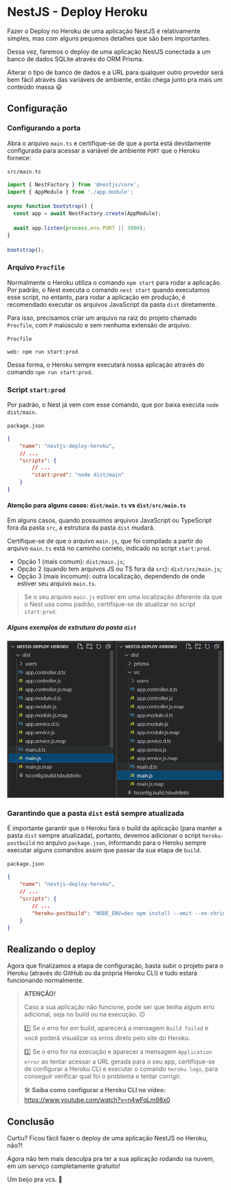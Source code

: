 # NestJS - Deploy Heroku

Fazer o Deploy no Heroku de uma aplicação NestJS é relativamente simples, mas com alguns pequenos detalhes que são bem importantes.

Dessa vez, faremos o deploy de uma aplicação NestJS conectada a um banco de dados SQLite através do ORM Prisma.

Alterar o tipo de banco de dados e a URL para qualquer outro provedor será bem fácil através das variáveis de ambiente, então chega junto pra mais um conteúdo massa 😃

## Configuração

### Configurando a porta

Abra o arquivo `main.ts` e certifique-se de que a porta está devidamente configurada para acessar a variável de ambiente `PORT` que o Heroku fornece:

`src/main.ts`

```typescript
import { NestFactory } from '@nestjs/core';
import { AppModule } from './app.module';

async function bootstrap() {
  const app = await NestFactory.create(AppModule);

  await app.listen(process.env.PORT || 3000);
}

bootstrap();
```

### Arquivo `Procfile`

Normalmente o Heroku utiliza o comando `npm start` para rodar a aplicação. Por padrão, o Nest executa o comando `nest start` quando executamos esse script, no entanto, para rodar a aplicação em produção, é recomendado executar os arquivos JavaScript da pasta `dist` diretamente.

Para isso, precisamos criar um arquivo na raiz do projeto chamado `Procfile`, com `P` maiúsculo e sem nenhuma extensão de arquivo.

`Procfile`

```
web: npm run start:prod
```

Dessa forma, o Heroku sempre executará nossa aplicação através do comando `npm run start:prod`.

### Script `start:prod`

Por padrão, o Nest já vem com esse comando, que por baixa executa `node dist/main`.

`package.json`

```json
{
    "name": "nestjs-deploy-heroku",
    // ...
    "scripts": {
        // ...
        "start:prod": "node dist/main"
    }
}
```

#### Atenção para alguns casos: `dist/main.ts` vs `dist/src/main.ts`

Em alguns casos, quando possuímos arquivos JavaScript ou TypeScript fora da pasta `src`, a estrutura da pasta `dist` mudará.

Certifique-se de que o arquivo `main.js`, que foi compilado a partir do arquivo `main.ts` está no caminho correto, indicado no script `start:prod`.

- Opção 1 (mais comum): `dist/main.js`;
- Opção 2 (quando tem arquivos JS ou TS fora da `src`): `dist/src/main.js`;
- Opção 3 (mais incomum): outra localização, dependendo de onde estiver seu arquivo `main.ts`.

> Se o seu arquivo `main.js` estiver em uma localização diferente da que o Nest usa como padrão, certifique-se de atualizar no script `start:prod`.

##### Alguns exemplos de estrutura da pasta `dist`

![Localização do arquivo main.js](images/estrutura-main-ts.png)

### Garantindo que a pasta `dist` está sempre atualizada

É importante garantir que o Heroku fará o build da aplicação (para manter a pasta `dist` sempre atualizada), portanto, devemos adicionar o script `heroku-postbuild` no arquivo `package.json`, informando para o Heroku sempre executar alguns comandos assim que passar da sua etapa de `build`.

`package.json`

```json
{
    "name": "nestjs-deploy-heroku",
    // ...
    "scripts": {
        // ...
        "heroku-postbuild": "NODE_ENV=dev npm install --omit --no-shrinkwrap && npm run build"
    }
}
```

## Realizando o deploy

Agora que finalizamos a etapa de configuração, basta subir o projeto para o Heroku (através do GitHub ou da própria Heroku CLI) e tudo estará funcionando normalmente.

> **ATENÇÃO!**
>
> Caso a sua aplicação não funcione, pode ser que tenha algum erro adicional, seja no build ou na execução. ☹
>
> 1️⃣ Se o erro for em build, aparecerá a mensagem `Build failed` e você poderá visualizar os erros direto pelo site do Heroku.
>
> 2️⃣ Se o erro for na execução e aparecer a mensagem `Application error` ao tentar acessar a URL gerada para o seu app, certifique-se de configurar a Heroku CLI e executar o comando `heroku logs`, para conseguir verificar qual foi o problema e tentar corrigir.
>
> 🛠 **Saiba como configurar a Heroku CLI no vídeo:** https://www.youtube.com/watch?v=n4wFqLm98x0

## Conclusão

Curtiu? Ficou fácil fazer o deploy de uma aplicação NestJS no Heroku, não?!

Agora não tem mais desculpa pra ter a sua aplicação rodando na nuvem, em um serviço completamente gratuito!

Um beijo pra vcs. 🧡
